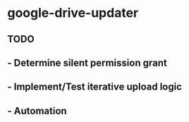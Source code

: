 # google-drive-updater

## TODO
##  - Determine silent permission grant
##  - Implement/Test iterative upload logic
##  - Automation